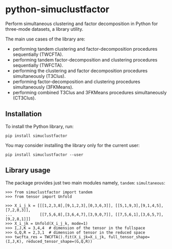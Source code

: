 python-simuclustfactor
===============

Perform simultaneous clustering and factor decomposition in Python for 
three-mode datasets, a library utility.

The main use cases of the library are:

-   performing tandem clustering and factor-decomposition procedures sequentially (TWCFTA).
-   performing tandem factor-decomposition and clustering procedures sequentially (TWFCTA).
-   performing the clustering and factor decomposition procedures simultaneously (T3Clus).
-   performing factor-decomposition and clustering procedures simultaneously (3FKMeans).
-   performing combined T3Clus and 3FKMeans procedures simultaneously (CT3Clus).

Installation
------------

To install the Python library, run:

```shell
pip install simuclustfactor
```

You may consider installing the library only for the current user:

```shell
pip install simuclustfactor --user
```

Library usage
-------------

The package provides just two main modules namely,
  `tandem`: 
  `simultaneous`:

```pycon
>>> from simuclustfactor import tandem
>>> from tensor import Unfold

>>> X_i_j_k = [[[1,2,3,8],[9,1,2,3],[0,3,6,3]], [[5,1,9,3],[9,1,4,5],[7,2,0,3]],
...            [[7,5,6,8],[3,6,4,7],[3,9,0,7]], [[7,5,6,1],[3,6,5,7],[9,2,8,1]]]
>>> X_i_jk = Unfold(X_i_j_k, mode=1)
>>> I,J,K = 3,4,4  # dimension of the tensor in the fullspace
>>> G,Q,R = 2,3,1  # dimension of tensor in the reduced space
>>> twcfta_res = TWCFTA().fit(X_i_jk=X_i_jk, full_tensor_shape=(I,J,K), reduced_tensor_shape=(G,Q,R))
```
